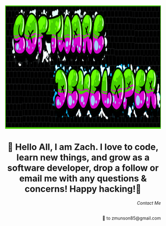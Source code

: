 <p align="center">
  <img src="gitRMimage.png" height ="400"width="1000" title="hover text">
</p>
<h1 align="center"> 👋 Hello All, I am Zach. I love to code, learn new things, and grow as a software developer, drop a follow or email me with any questions & concerns! Happy hacking!👋</h1>
<h6 align="right">Contact Me</h6>
<p align="right">📧 to zmunson85@gmail.com</p>
